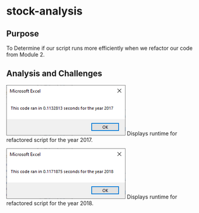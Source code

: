 # stock-analysis
## Purpose
To Determine if our script runs more efficiently when we refactor our code from Module 2.

## Analysis and Challenges

![](Resources/VBA_Challenge_2017.png)
Displays runtime for refactored script for the year 2017.

![](Resources/VBA_Challenge_2018.png)
Displays runtime for refactored script for the year 2018.


